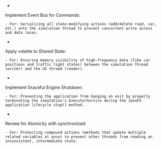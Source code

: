 - 
Implement Event Bus for Commands:


	- For: Serializing all state-modifying actions (add/delete road, car, etc.) onto the simulation thread to prevent concurrent write access and data races.
- 
Apply volatile to Shared State:


	- For: Ensuring memory visibility of high-frequency data (like car positions and traffic light states) between the simulation thread (writer) and the UI thread (reader).
- 
Implement Graceful Engine Shutdown:


	- For: Preventing the application from hanging on exit by properly terminating the simulation's ExecutorService during the JavaFX application lifecycle stop() method.
- 
Review for Atomicity with synchronized:


	- For: Protecting compound actions (methods that update multiple related variables at once) to prevent other threads from reading an inconsistent, intermediate state.